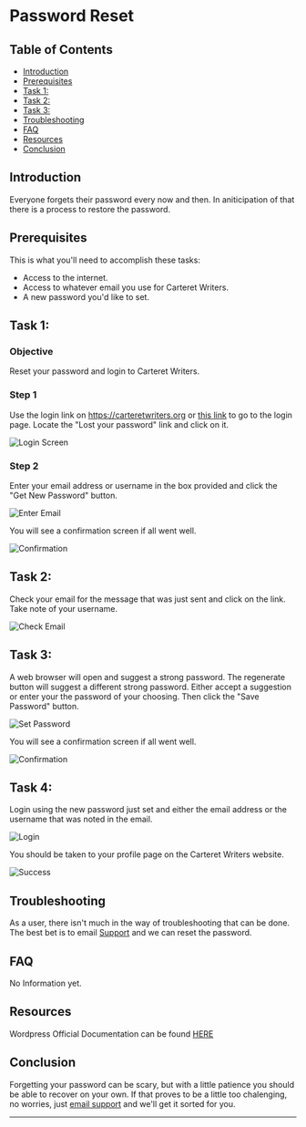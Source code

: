 # Password Reset

## Table of Contents
- [Introduction](#introduction)
- [Prerequisites](#prerequisites)
- [Task 1: <Task Name>](#task-1-task-name)
- [Task 2: <Task Name>](#task-2-task-name)
- [Task 3: <Task Name>](#task-3-task-name)
- [Troubleshooting](#troubleshooting)
- [FAQ](#faq)
- [Resources](#resources)
- [Conclusion](#conclusion)

## Introduction
Everyone forgets their password every now and then. In aniticipation of that there is a process to restore the password.

## Prerequisites
This is what you'll need to accomplish these tasks:
- Access to the internet.
- Access to whatever email you use for Carteret Writers.
- A new password you'd like to set.

## Task 1: <Send Password Reset>
### Objective
Reset your password and login to Carteret Writers.

### Step 1
Use the login link on https://carteretwriters.org or [this link](https://carteretwriters.org/wp-login.php) to go to the login page. Locate the "Lost your password" link and click on it.

![Login Screen](assets/ResetPasswordTask1Screenshot1.png)


### Step 2
Enter your email address or username in the box provided and click the "Get New Password" button.

![Enter Email](assets/ResetPasswordTask1Screenshot2.png)

You will see a confirmation screen if all went well.

![Confirmation](assets/ResetPasswordTask1Screenshot3.png)


## Task 2: <Check Email>
Check your email for the message that was just sent and click on the link. Take note of your username.

![Check Email](assets/ResetPasswordTask1Screenshot4.png)

## Task 3: <Reset Password>
A web browser will open and suggest a strong password. The regenerate button will suggest a different strong password. Either accept a suggestion or enter your the password of your choosing. Then click the "Save Password" button.

![Set Password](assets/ResetPasswordTask1Screenshot5.png)

You will see a confirmation screen if all went well.

![Confirmation](assets/ResetPasswordTask1Screenshot6.png)


## Task 4: <Login With New Password>
Login using the new password just set and either the email address or the username that was noted in the email.

![Login](assets/ResetPasswordTask1Screenshot7.png)

You should be taken to your profile page on the Carteret Writers website.

![Success](assets/ResetPasswordTask1Screenshot8.png)


## Troubleshooting
As a user, there isn't much in the way of troubleshooting that can be done. The best bet is to email [Support](mailto:support@carteretwriters.org) and we can reset the password.

## FAQ
No Information yet.

## Resources
Wordpress Official Documentation can be found [HERE](https://wordpress.org/documentation/article/reset-your-password/) 

## Conclusion
Forgetting your password can be scary, but with a little patience you should be able to recover on your own. If that proves to be a little too chalenging, no worries, just [email support](mailto:support@carteretwriters.org) and we'll get it sorted for you.

---